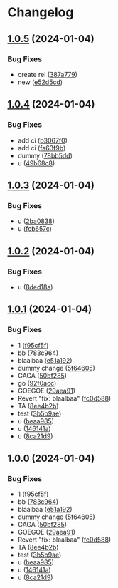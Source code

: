 # Changelog

## [1.0.5](https://github.com/Koenkk/release-please-test/compare/1.0.4...1.0.5) (2024-01-04)


### Bug Fixes

* create rel ([387a779](https://github.com/Koenkk/release-please-test/commit/387a7792f375c6a073e948869f75eef65de07d22))
* new ([e52d5cd](https://github.com/Koenkk/release-please-test/commit/e52d5cd1ef26640799ba303813624f679389938b))

## [1.0.4](https://github.com/Koenkk/release-please-test/compare/1.0.3...1.0.4) (2024-01-04)


### Bug Fixes

* add ci ([b3067f0](https://github.com/Koenkk/release-please-test/commit/b3067f03b6959e33d9150d95e6e0ad99df025b7e))
* add ci ([fa63f9b](https://github.com/Koenkk/release-please-test/commit/fa63f9b6338b72f0b4e168e518f0ab21e639e677))
* dummy ([78bb5dd](https://github.com/Koenkk/release-please-test/commit/78bb5dda80927f80254338cad7c7f41a64012800))
* u ([49b68c8](https://github.com/Koenkk/release-please-test/commit/49b68c84398893a2bcc25cf349b226ead6b15952))

## [1.0.3](https://github.com/Koenkk/release-please-test/compare/1.0.2...1.0.3) (2024-01-04)


### Bug Fixes

* u ([2ba0838](https://github.com/Koenkk/release-please-test/commit/2ba0838dc5830081c402fd0ab157636570890c4c))
* u ([fcb657c](https://github.com/Koenkk/release-please-test/commit/fcb657ce1a6832f024881214047f10ad43d99f5d))

## [1.0.2](https://github.com/Koenkk/release-please-test/compare/v1.0.1...1.0.2) (2024-01-04)


### Bug Fixes

* u ([8ded18a](https://github.com/Koenkk/release-please-test/commit/8ded18a809bbb8794972a8c69f4ba630213f34b3))

## [1.0.1](https://github.com/Koenkk/release-please-test/compare/v1.0.0...v1.0.1) (2024-01-04)


### Bug Fixes

* 1 ([f95cf5f](https://github.com/Koenkk/release-please-test/commit/f95cf5f606f52594119f12bd4f5db01f0a9247a8))
* bb ([783c964](https://github.com/Koenkk/release-please-test/commit/783c9649e5e84f16377f2dd91d6c3fdb5d221f58))
* blaalbaa ([e51a192](https://github.com/Koenkk/release-please-test/commit/e51a192f3caad72e2c2db9c44eab1786cd71cbf3))
* dummy change ([5f64605](https://github.com/Koenkk/release-please-test/commit/5f646052755ead89059b7646b99bc079e28549bc))
* GAGA ([50bf285](https://github.com/Koenkk/release-please-test/commit/50bf285067670960a3896573da09d3ae7318aa48))
* go ([92f0acc](https://github.com/Koenkk/release-please-test/commit/92f0acce45bd88e6e9e44433d0f51b2cf3f9710e))
* GOEGOE ([29aea91](https://github.com/Koenkk/release-please-test/commit/29aea914f68f6e278391cc5e28f9519b1432ac29))
* Revert "fix: blaalbaa" ([fc0d588](https://github.com/Koenkk/release-please-test/commit/fc0d5887f35e619f98c60148a82f17f44264a22b))
* TA ([8ee4b2b](https://github.com/Koenkk/release-please-test/commit/8ee4b2b79eb89f169df545a4744ca94b318dfea2))
* test ([3b5b9ae](https://github.com/Koenkk/release-please-test/commit/3b5b9ae7d54d7f90d49468e37540f87f2a81a2b5))
* u ([beaa985](https://github.com/Koenkk/release-please-test/commit/beaa9850c51c05f035f33a353bfaf720689b8eab))
* u ([146141a](https://github.com/Koenkk/release-please-test/commit/146141ac23f1048777df491f5fe5c63538309547))
* u ([8ca21d9](https://github.com/Koenkk/release-please-test/commit/8ca21d91ac8f627274594f0bf0dab8b54f6c5033))

## 1.0.0 (2024-01-04)


### Bug Fixes

* 1 ([f95cf5f](https://github.com/Koenkk/release-please-test/commit/f95cf5f606f52594119f12bd4f5db01f0a9247a8))
* bb ([783c964](https://github.com/Koenkk/release-please-test/commit/783c9649e5e84f16377f2dd91d6c3fdb5d221f58))
* blaalbaa ([e51a192](https://github.com/Koenkk/release-please-test/commit/e51a192f3caad72e2c2db9c44eab1786cd71cbf3))
* dummy change ([5f64605](https://github.com/Koenkk/release-please-test/commit/5f646052755ead89059b7646b99bc079e28549bc))
* GAGA ([50bf285](https://github.com/Koenkk/release-please-test/commit/50bf285067670960a3896573da09d3ae7318aa48))
* GOEGOE ([29aea91](https://github.com/Koenkk/release-please-test/commit/29aea914f68f6e278391cc5e28f9519b1432ac29))
* Revert "fix: blaalbaa" ([fc0d588](https://github.com/Koenkk/release-please-test/commit/fc0d5887f35e619f98c60148a82f17f44264a22b))
* TA ([8ee4b2b](https://github.com/Koenkk/release-please-test/commit/8ee4b2b79eb89f169df545a4744ca94b318dfea2))
* test ([3b5b9ae](https://github.com/Koenkk/release-please-test/commit/3b5b9ae7d54d7f90d49468e37540f87f2a81a2b5))
* u ([beaa985](https://github.com/Koenkk/release-please-test/commit/beaa9850c51c05f035f33a353bfaf720689b8eab))
* u ([146141a](https://github.com/Koenkk/release-please-test/commit/146141ac23f1048777df491f5fe5c63538309547))
* u ([8ca21d9](https://github.com/Koenkk/release-please-test/commit/8ca21d91ac8f627274594f0bf0dab8b54f6c5033))
